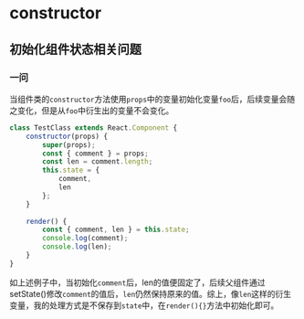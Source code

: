 # constructor

## 初始化组件状态相关问题

### 一问

当组件类的`constructor`方法使用`props`中的变量初始化变量`foo`后，后续变量会随之变化，但是从`foo`中衍生出的变量不会变化。

```js
class TestClass extends React.Component {
    constructor(props) {
        super(props);
        const { comment } = props;
        const len = comment.length;
        this.state = {
            comment,
            len
        };
    }
    
    render() {
        const { comment, len } = this.state;
        console.log(comment);
        console.log(len);
    }
}
```

如上述例子中，当初始化`comment`后，len的值便固定了，后续父组件通过setState()修改`comment`的值后，`len`仍然保持原来的值。综上，像`len`这样的衍生变量，我的处理方式是不保存到`state`中，在`render(){}`方法中初始化即可。
